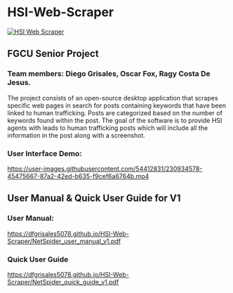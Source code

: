 # HSI-Web-Scraper

[![HSI Web Scraper](https://github.com/dfgrisales5078/HSI-Web-Scraper/actions/workflows/python-app.yml/badge.svg?branch=main)](https://github.com/dfgrisales5078/HSI-Web-Scraper/actions/workflows/python-app.yml)


## FGCU Senior Project
### Team members: Diego Grisales, Oscar Fox, Ragy Costa De Jesus.
The project consists of an open-source desktop application that scrapes specific web pages in search for posts containing 
keywords that have been linked to human trafficking. Posts are categorized based on the number of keywords found within the post. 
The goal of the software is to provide HSI agents with leads to human trafficking posts which will include all the information in 
the post along with a screenshot.

### User Interface Demo:
https://user-images.githubusercontent.com/54412831/230934578-45475667-87a2-42ed-b635-f9cef6a6764b.mp4

## User Manual & Quick User Guide for V1
### User Manual: 
https://dfgrisales5078.github.io/HSI-Web-Scraper/NetSpider_user_manual_v1.pdf

### Quick User Guide
https://dfgrisales5078.github.io/HSI-Web-Scraper/NetSpider_quick_guide_v1.pdf

